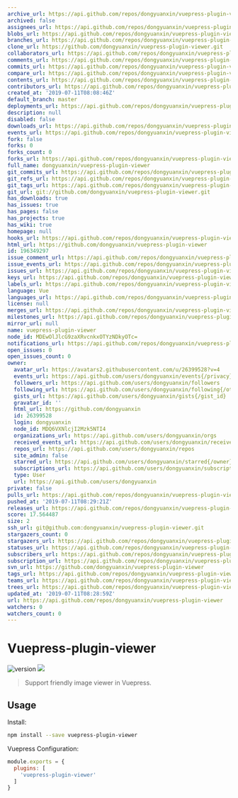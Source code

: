 ```yaml
---
archive_url: https://api.github.com/repos/dongyuanxin/vuepress-plugin-viewer/{archive_format}{/ref}
archived: false
assignees_url: https://api.github.com/repos/dongyuanxin/vuepress-plugin-viewer/assignees{/user}
blobs_url: https://api.github.com/repos/dongyuanxin/vuepress-plugin-viewer/git/blobs{/sha}
branches_url: https://api.github.com/repos/dongyuanxin/vuepress-plugin-viewer/branches{/branch}
clone_url: https://github.com/dongyuanxin/vuepress-plugin-viewer.git
collaborators_url: https://api.github.com/repos/dongyuanxin/vuepress-plugin-viewer/collaborators{/collaborator}
comments_url: https://api.github.com/repos/dongyuanxin/vuepress-plugin-viewer/comments{/number}
commits_url: https://api.github.com/repos/dongyuanxin/vuepress-plugin-viewer/commits{/sha}
compare_url: https://api.github.com/repos/dongyuanxin/vuepress-plugin-viewer/compare/{base}...{head}
contents_url: https://api.github.com/repos/dongyuanxin/vuepress-plugin-viewer/contents/{+path}
contributors_url: https://api.github.com/repos/dongyuanxin/vuepress-plugin-viewer/contributors
created_at: '2019-07-11T08:08:46Z'
default_branch: master
deployments_url: https://api.github.com/repos/dongyuanxin/vuepress-plugin-viewer/deployments
description: null
disabled: false
downloads_url: https://api.github.com/repos/dongyuanxin/vuepress-plugin-viewer/downloads
events_url: https://api.github.com/repos/dongyuanxin/vuepress-plugin-viewer/events
fork: false
forks: 0
forks_count: 0
forks_url: https://api.github.com/repos/dongyuanxin/vuepress-plugin-viewer/forks
full_name: dongyuanxin/vuepress-plugin-viewer
git_commits_url: https://api.github.com/repos/dongyuanxin/vuepress-plugin-viewer/git/commits{/sha}
git_refs_url: https://api.github.com/repos/dongyuanxin/vuepress-plugin-viewer/git/refs{/sha}
git_tags_url: https://api.github.com/repos/dongyuanxin/vuepress-plugin-viewer/git/tags{/sha}
git_url: git://github.com/dongyuanxin/vuepress-plugin-viewer.git
has_downloads: true
has_issues: true
has_pages: false
has_projects: true
has_wiki: true
homepage: null
hooks_url: https://api.github.com/repos/dongyuanxin/vuepress-plugin-viewer/hooks
html_url: https://github.com/dongyuanxin/vuepress-plugin-viewer
id: 196349297
issue_comment_url: https://api.github.com/repos/dongyuanxin/vuepress-plugin-viewer/issues/comments{/number}
issue_events_url: https://api.github.com/repos/dongyuanxin/vuepress-plugin-viewer/issues/events{/number}
issues_url: https://api.github.com/repos/dongyuanxin/vuepress-plugin-viewer/issues{/number}
keys_url: https://api.github.com/repos/dongyuanxin/vuepress-plugin-viewer/keys{/key_id}
labels_url: https://api.github.com/repos/dongyuanxin/vuepress-plugin-viewer/labels{/name}
language: Vue
languages_url: https://api.github.com/repos/dongyuanxin/vuepress-plugin-viewer/languages
license: null
merges_url: https://api.github.com/repos/dongyuanxin/vuepress-plugin-viewer/merges
milestones_url: https://api.github.com/repos/dongyuanxin/vuepress-plugin-viewer/milestones{/number}
mirror_url: null
name: vuepress-plugin-viewer
node_id: MDEwOlJlcG9zaXRvcnkxOTYzNDkyOTc=
notifications_url: https://api.github.com/repos/dongyuanxin/vuepress-plugin-viewer/notifications{?since,all,participating}
open_issues: 0
open_issues_count: 0
owner:
  avatar_url: https://avatars2.githubusercontent.com/u/26399528?v=4
  events_url: https://api.github.com/users/dongyuanxin/events{/privacy}
  followers_url: https://api.github.com/users/dongyuanxin/followers
  following_url: https://api.github.com/users/dongyuanxin/following{/other_user}
  gists_url: https://api.github.com/users/dongyuanxin/gists{/gist_id}
  gravatar_id: ''
  html_url: https://github.com/dongyuanxin
  id: 26399528
  login: dongyuanxin
  node_id: MDQ6VXNlcjI2Mzk5NTI4
  organizations_url: https://api.github.com/users/dongyuanxin/orgs
  received_events_url: https://api.github.com/users/dongyuanxin/received_events
  repos_url: https://api.github.com/users/dongyuanxin/repos
  site_admin: false
  starred_url: https://api.github.com/users/dongyuanxin/starred{/owner}{/repo}
  subscriptions_url: https://api.github.com/users/dongyuanxin/subscriptions
  type: User
  url: https://api.github.com/users/dongyuanxin
private: false
pulls_url: https://api.github.com/repos/dongyuanxin/vuepress-plugin-viewer/pulls{/number}
pushed_at: '2019-07-11T08:29:21Z'
releases_url: https://api.github.com/repos/dongyuanxin/vuepress-plugin-viewer/releases{/id}
score: 17.564487
size: 2
ssh_url: git@github.com:dongyuanxin/vuepress-plugin-viewer.git
stargazers_count: 0
stargazers_url: https://api.github.com/repos/dongyuanxin/vuepress-plugin-viewer/stargazers
statuses_url: https://api.github.com/repos/dongyuanxin/vuepress-plugin-viewer/statuses/{sha}
subscribers_url: https://api.github.com/repos/dongyuanxin/vuepress-plugin-viewer/subscribers
subscription_url: https://api.github.com/repos/dongyuanxin/vuepress-plugin-viewer/subscription
svn_url: https://github.com/dongyuanxin/vuepress-plugin-viewer
tags_url: https://api.github.com/repos/dongyuanxin/vuepress-plugin-viewer/tags
teams_url: https://api.github.com/repos/dongyuanxin/vuepress-plugin-viewer/teams
trees_url: https://api.github.com/repos/dongyuanxin/vuepress-plugin-viewer/git/trees{/sha}
updated_at: '2019-07-11T08:28:59Z'
url: https://api.github.com/repos/dongyuanxin/vuepress-plugin-viewer
watchers: 0
watchers_count: 0
---
```


# Vuepress-plugin-viewer

![version](https://img.shields.io/github/release/dongyuanxin/vuepress-plugin-viewer.svg?style=flat-square)
![](https://img.shields.io/npm/dm/vuepress-plugin-viewer.svg?style=flat-square)

> Support friendly image viewer in Vuepress.

## Usage 

Install:

```sh
npm install --save vuepress-plugin-viewer
```

Vuepress Configuration:

```javascript
module.exports = {
  plugins: [
    'vuepress-plugin-viewer'
  ]
}
```